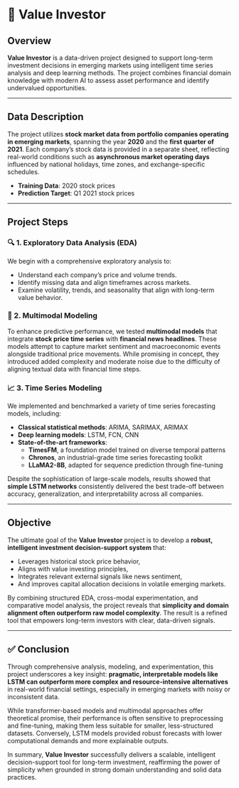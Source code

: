 
# 📘 Value Investor

## Overview

**Value Investor** is a data-driven project designed to support long-term investment decisions in emerging markets using intelligent time series analysis and deep learning methods. The project combines financial domain knowledge with modern AI to assess asset performance and identify undervalued opportunities.

---

## Data Description

The project utilizes **stock market data from portfolio companies operating in emerging markets**, spanning the year **2020** and the **first quarter of 2021**. Each company’s stock data is provided in a separate sheet, reflecting real-world conditions such as **asynchronous market operating days** influenced by national holidays, time zones, and exchange-specific schedules.

- **Training Data**: 2020 stock prices  
- **Prediction Target**: Q1 2021 stock prices  

---

## Project Steps

### 🔍 1. Exploratory Data Analysis (EDA)
We begin with a comprehensive exploratory analysis to:
- Understand each company’s price and volume trends.
- Identify missing data and align timeframes across markets.
- Examine volatility, trends, and seasonality that align with long-term value behavior.

### 🧠 2. Multimodal Modeling
To enhance predictive performance, we tested **multimodal models** that integrate **stock price time series** with **financial news headlines**. These models attempt to capture market sentiment and macroeconomic events alongside traditional price movements. While promising in concept, they introduced added complexity and moderate noise due to the difficulty of aligning textual data with financial time steps.

### 📈 3. Time Series Modeling
We implemented and benchmarked a variety of time series forecasting models, including:

- **Classical statistical methods**: ARIMA, SARIMAX, ARIMAX  
- **Deep learning models**: LSTM, FCN, CNN  
- **State-of-the-art frameworks**:  
  - **TimesFM**, a foundation model trained on diverse temporal patterns  
  - **Chronos**, an industrial-grade time series forecasting toolkit  
  - **LLaMA2-8B**, adapted for sequence prediction through fine-tuning

Despite the sophistication of large-scale models, results showed that **simple LSTM networks** consistently delivered the best trade-off between accuracy, generalization, and interpretability across all companies.

---

## Objective

The ultimate goal of the **Value Investor** project is to develop a **robust, intelligent investment decision-support system** that:
- Leverages historical stock price behavior,
- Aligns with value investing principles,
- Integrates relevant external signals like news sentiment,
- And improves capital allocation decisions in volatile emerging markets.

By combining structured EDA, cross-modal experimentation, and comparative model analysis, the project reveals that **simplicity and domain alignment often outperform raw model complexity**. The result is a refined tool that empowers long-term investors with clear, data-driven signals.

---

## ✅ Conclusion

Through comprehensive analysis, modeling, and experimentation, this project underscores a key insight: **pragmatic, interpretable models like LSTM can outperform more complex and resource-intensive alternatives** in real-world financial settings, especially in emerging markets with noisy or inconsistent data.

While transformer-based models and multimodal approaches offer theoretical promise, their performance is often sensitive to preprocessing and fine-tuning, making them less suitable for smaller, less-structured datasets. Conversely, LSTM models provided robust forecasts with lower computational demands and more explainable outputs.

In summary, **Value Investor** successfully delivers a scalable, intelligent decision-support tool for long-term investment, reaffirming the power of simplicity when grounded in strong domain understanding and solid data practices.
